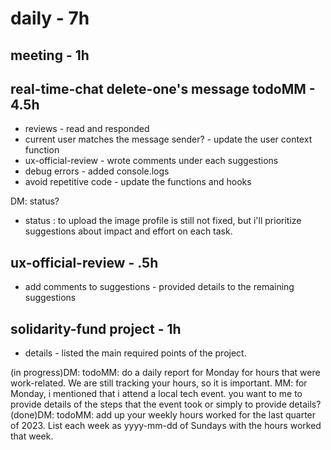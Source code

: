 # daily - 7h

## meeting - 1h

## real-time-chat delete-one's message todoMM - 4.5h
* reviews - read and responded
* current user matches the message sender? - update the user context function
* ux-official-review - wrote comments under each suggestions
* debug errors - added console.logs
* avoid repetitive code - update the functions and hooks 

DM: status?
* status : to upload the image profile is still not fixed, but i'll prioritize suggestions about impact and effort on each task.


## ux-official-review - .5h
* add comments to suggestions - provided details to the remaining suggestions

## solidarity-fund project - 1h
* details - listed the main required points of the project.

(in progress)DM: todoMM: do a daily report for Monday for hours that were work-related. We are still tracking your hours, so it is important. MM: for Monday, i mentioned that i attend a local tech event. you want to me to provide details of the steps that the event took or simply to provide details?
(done)DM: todoMM: add up your weekly hours worked for the last quarter of 2023. List each week as yyyy-mm-dd of Sundays with the hours worked that week.
